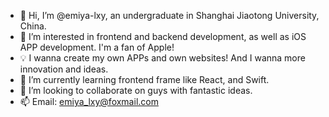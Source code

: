 - 👋 Hi, I’m @emiya-lxy, an undergraduate in Shanghai Jiaotong University, China.
- 👀 I’m interested in frontend and backend development, as well as iOS APP development. I'm a fan of Apple!
- 💡 I wanna create my own APPs and own websites! And I wanna more innovation and ideas.
- 🌱 I’m currently learning frontend frame like React, and Swift.
- 💞️ I’m looking to collaborate on guys with fantastic ideas.
- 📫 Email: emiya_lxy@foxmail.com

<!---
emiya-lxy/emiya-lxy is a ✨ special ✨ repository because its `README.md` (this file) appears on your GitHub profile.
You can click the Preview link to take a look at your changes.
--->
